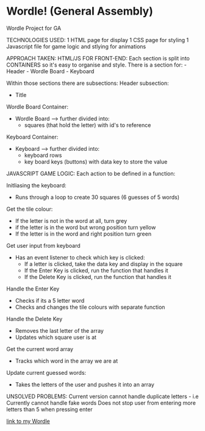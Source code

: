 # Wordle! (General Assembly)
Wordle Project for GA

TECHNOLOGIES USED:
1 HTML page for display
1 CSS page for styling
1 Javascript file for game logic and stlying for animations

APPROACH TAKEN:
HTML/JS FOR FRONT-END:
Each section is split into CONTAINERS so it's easy to organise and style. There is a section for:
    - Header
    - Wordle Board
    - Keyboard

Within those sections there are subsections:
Header subsection:
- Title

Wordle Board Container:
- Wordle Board --> further divided into:
    - squares (that hold the letter) with id's to reference

Keyboard Container:
- Keyboard --> further divided into:
    - keyboard rows
    - key board keys (buttons) with data key to store the value

JAVASCRIPT GAME LOGIC:
Each action to be defined in a function:

Initliasing the keyboard:
- Runs through a loop to create 30 squares (6 guesses of 5 words)

Get the tile colour:
- If the letter is not in the word at all, turn grey
- if the letter is in the word but wrong position turn yellow
- If the letter is in the word and right position turn green


Get user input from keyboard
- Has an event listener to check which key is clicked:
    - If a letter is clicked, take the data key and display in the square
    - If the Enter Key is clicked, run the function that handles it
    - If the Delete Key is clicked, run the function that handles it

Handle the Enter Key
- Checks if its a 5 letter word
- Checks and changes the tile colours with separate function

Handle the Delete Key
- Removes the last letter of the array
- Updates which square user is at

Get the current word array
- Tracks which word in the array we are at

Update current guessed words:
- Takes the letters of the user and pushes it into an array

UNSOLVED PROBLEMS:
    Current version cannot handle duplicate letters - i.e 
    Currently cannot handle fake words
    Does not stop user from entering more letters than 5 when pressing enter


[link to my Wordle](https://heystellabella.github.io/Wordle_GA/Attempt%202/wordle_attempt2.html)